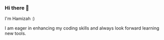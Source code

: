 ### Hi there 👋

I'm Hamizah :)

I am eager in enhancing my coding skills and always look forward learning new tools.

